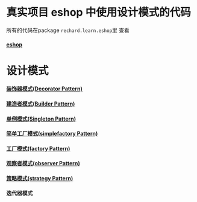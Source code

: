# 真实项目 eshop 中使用设计模式的代码
所有的代码在package  `rechard.learn.eshop`里
查看 
#### [eshop](https://github.com/rechardguo/designpattern/tree/master/eshop.md)



# 设计模式
#### [装饰器模式(Decorator Pattern)](https://github.com/rechardguo/designpattern/tree/master/src/main/java/rechard/learn/designpattern/decorater)
#### [建造者模式(Builder Pattern)](https://github.com/rechardguo/designpattern/tree/master/src/main/java/rechard/learn/designpattern/builder)
#### [单例模式(Singleton Pattern)](https://github.com/rechardguo/designpattern/tree/master/src/main/java/rechard/learn/designpattern/singleton)
#### [简单工厂模式(simplefactory Pattern)](https://github.com/rechardguo/designpattern/tree/master/src/main/java/rechard/learn/designpattern/simplefactory)
#### [工厂模式(factory Pattern)](https://github.com/rechardguo/designpattern/tree/master/src/main/java/rechard/learn/designpattern/factory)
#### [观察者模式(observer Pattern)](https://github.com/rechardguo/designpattern/tree/master/src/main/java/rechard/learn/designpattern/observer)
#### [策略模式(strategy Pattern)](https://github.com/rechardguo/designpattern/tree/master/src/main/java/rechard/learn/designpattern/strategy)
#### 迭代器模式
